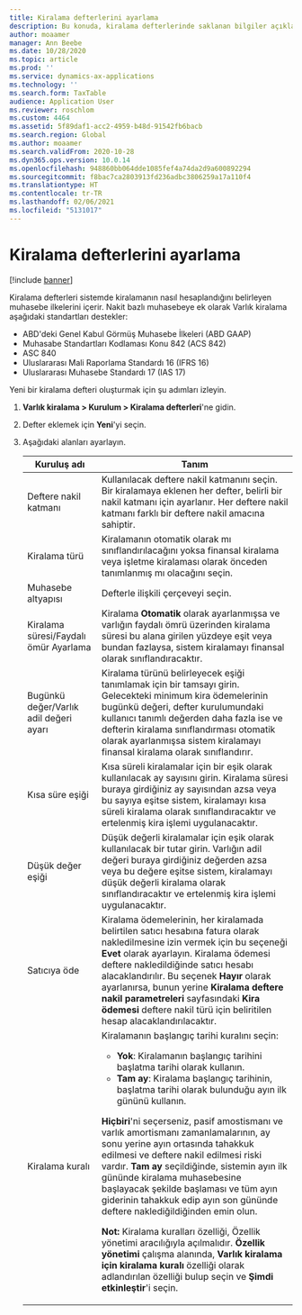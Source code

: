 ```yaml
---
title: Kiralama defterlerini ayarlama
description: Bu konuda, kiralama defterlerinde saklanan bilgiler açıklanmaktadır. Kiralama defterleri sistemde kiralamanın nasıl hesaplandığını belirleyen muhasebe ilkelerini içerir.
author: moaamer
manager: Ann Beebe
ms.date: 10/28/2020
ms.topic: article
ms.prod: ''
ms.service: dynamics-ax-applications
ms.technology: ''
ms.search.form: TaxTable
audience: Application User
ms.reviewer: roschlom
ms.custom: 4464
ms.assetid: 5f89daf1-acc2-4959-b48d-91542fb6bacb
ms.search.region: Global
ms.author: moaamer
ms.search.validFrom: 2020-10-28
ms.dyn365.ops.version: 10.0.14
ms.openlocfilehash: 948860bb064dde1085fef4a74da2d9a600892294
ms.sourcegitcommit: f8bac7ca2803913fd236adbc3806259a17a110f4
ms.translationtype: HT
ms.contentlocale: tr-TR
ms.lasthandoff: 02/06/2021
ms.locfileid: "5131017"
---
```

# <a name="set-up-lease-books"></a>Kiralama defterlerini ayarlama

[!include [banner](../includes/banner.md)]

Kiralama defterleri sistemde kiralamanın nasıl hesaplandığını belirleyen muhasebe ilkelerini içerir. Nakit bazlı muhasebeye ek olarak Varlık kiralama aşağıdaki standartları destekler:

- ABD'deki Genel Kabul Görmüş Muhasebe İlkeleri (ABD GAAP)
- Muhasabe Standartları Kodlaması Konu 842 (ACS 842)
- ASC 840
- Uluslararası Mali Raporlama Standardı 16 (IFRS 16)
- Uluslararası Muhasebe Standardı 17 (IAS 17)

Yeni bir kiralama defteri oluşturmak için şu adımları izleyin.

1. **Varlık kiralama \> Kurulum \> Kiralama defterleri**'ne gidin.
2. Defter eklemek için **Yeni**'yi seçin.
3. Aşağıdaki alanları ayarlayın.

    | Kuruluş adı                                     | Tanım |
    |------------------------------------------|-------------|
    | Deftere nakil katmanı                            | Kullanılacak deftere nakil katmanını seçin. Bir kiralamaya eklenen her defter, belirli bir nakil katmanı için ayarlanır. Her deftere nakil katmanı farklı bir deftere nakil amacına sahiptir. |
    | Kiralama türü                               | Kiralamanın otomatik olarak mı sınıflandırılacağını yoksa finansal kiralama veya işletme kiralaması olarak önceden tanımlanmış mı olacağını seçin. |
    | Muhasebe altyapısı                     | Defterle ilişkili çerçeveyi seçin. |
    | Kiralama süresi/Faydalı ömür Ayarlama          | Kiralama **Otomatik** olarak ayarlanmışsa ve varlığın faydalı ömrü üzerinden kiralama süresi bu alana girilen yüzdeye eşit veya bundan fazlaysa, sistem kiralamayı finansal olarak sınıflandıracaktır.  |
    | Bugünkü değer/Varlık adil değeri ayarı   | Kiralama türünü belirleyecek eşiği tanımlamak için bir tamsayı girin. Gelecekteki minimum kira ödemelerinin bugünkü değeri, defter kurulumundaki kullanıcı tanımlı değerden daha fazla ise ve defterin kiralama sınıflandırması otomatik olarak ayarlanmışsa sistem kiralamayı finansal kiralama olarak sınıflandırır. |
    | Kısa süre eşiği                     | Kısa süreli kiralamalar için bir eşik olarak kullanılacak ay sayısını girin. Kiralama süresi buraya girdiğiniz ay sayısından azsa veya bu sayıya eşitse sistem, kiralamayı kısa süreli kiralama olarak sınıflandıracaktır ve ertelenmiş kira işlemi uygulanacaktır. |
    | Düşük değer eşiği                      | Düşük değerli kiralamalar için eşik olarak kullanılacak bir tutar girin. Varlığın adil değeri buraya girdiğiniz değerden azsa veya bu değere eşitse sistem, kiralamayı düşük değerli kiralama olarak sınıflandıracaktır ve ertelenmiş kira işlemi uygulanacaktır. |
    | Satıcıya öde                            | Kiralama ödemelerinin, her kiralamada belirtilen satıcı hesabına fatura olarak nakledilmesine izin vermek için bu seçeneği **Evet** olarak ayarlayın. Kiralama ödemesi deftere nakledildiğinde satıcı hesabı alacaklandırılır. Bu seçenek **Hayır** olarak ayarlanırsa, bunun yerine **Kiralama deftere nakil parametreleri** sayfasındaki **Kira ödemesi** deftere nakil türü için beliritilen hesap alacaklandırılacaktır. |
    | Kiralama kuralı                       | Kiralamanın başlangıç tarihi kuralını seçin:<ul><li><b>Yok</b>: Kiralamanın başlangıç tarihini başlatma tarihi olarak kullanın.</li><li><b>Tam ay</b>: Kiralama başlangıç tarihinin, başlatma tarihi olarak bulunduğu ayın ilk gününü kullanın.</li></ul><p><b>Hiçbiri</b>'ni seçerseniz, pasif amostismanı ve varlık amortismanı zamanlamalarının, ay sonu yerine ayın ortasında tahakkuk edilmesi ve deftere nakil edilmesi riski vardır. <b>Tam ay</b> seçildiğinde, sistemin ayın ilk gününde kiralama muhasebesine başlayacak şekilde başlaması ve tüm ayın giderinin tahakkuk edip ayın son gününde deftere naklediğildiğinden emin olun.</p><p><strong>Not:</strong> Kiralama kuralları özelliği, Özellik yönetimi aracılığıyla açılmalıdır. <b>Özellik yönetimi</b> çalışma alanında, <b>Varlık kiralama için kiralama kuralı</b> özelliği olarak adlandırılan özelliği bulup seçin ve <b>Şimdi etkinleştir</b>'i seçin.</p> |
